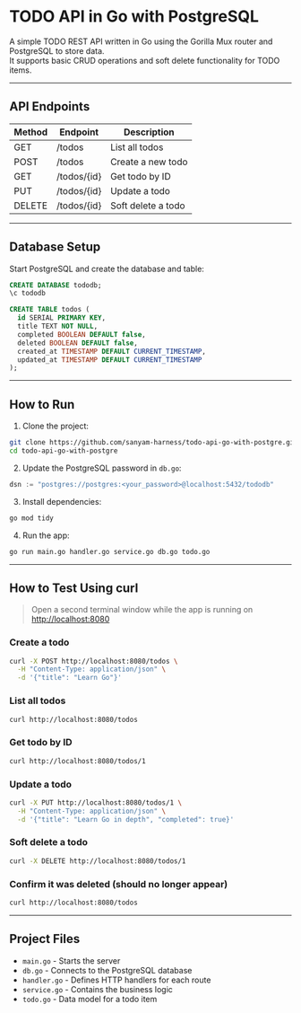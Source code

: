 # TODO API in Go with PostgreSQL

A simple TODO REST API written in Go using the Gorilla Mux router and PostgreSQL to store data.  
It supports basic CRUD operations and soft delete functionality for TODO items.

---

## API Endpoints

| Method | Endpoint        | Description         |
|--------|------------------|---------------------|
| GET    | /todos           | List all todos      |
| POST   | /todos           | Create a new todo   |
| GET    | /todos/{id}      | Get todo by ID      |
| PUT    | /todos/{id}      | Update a todo       |
| DELETE | /todos/{id}      | Soft delete a todo  |

---

## Database Setup

Start PostgreSQL and create the database and table:

```sql
CREATE DATABASE tododb;
\c tododb

CREATE TABLE todos (
  id SERIAL PRIMARY KEY,
  title TEXT NOT NULL,
  completed BOOLEAN DEFAULT false,
  deleted BOOLEAN DEFAULT false,
  created_at TIMESTAMP DEFAULT CURRENT_TIMESTAMP,
  updated_at TIMESTAMP DEFAULT CURRENT_TIMESTAMP
);
````

---

## How to Run

1. Clone the project:

```bash
git clone https://github.com/sanyam-harness/todo-api-go-with-postgre.git
cd todo-api-go-with-postgre
```

2. Update the PostgreSQL password in `db.go`:

```go
dsn := "postgres://postgres:<your_password>@localhost:5432/tododb"
```

3. Install dependencies:

```bash
go mod tidy
```

4. Run the app:

```bash
go run main.go handler.go service.go db.go todo.go
```

---

## How to Test Using curl

> Open a second terminal window while the app is running on [http://localhost:8080](http://localhost:8080)

### Create a todo

```bash
curl -X POST http://localhost:8080/todos \
  -H "Content-Type: application/json" \
  -d '{"title": "Learn Go"}'
```

### List all todos

```bash
curl http://localhost:8080/todos
```

### Get todo by ID

```bash
curl http://localhost:8080/todos/1
```

### Update a todo

```bash
curl -X PUT http://localhost:8080/todos/1 \
  -H "Content-Type: application/json" \
  -d '{"title": "Learn Go in depth", "completed": true}'
```

### Soft delete a todo

```bash
curl -X DELETE http://localhost:8080/todos/1
```

### Confirm it was deleted (should no longer appear)

```bash
curl http://localhost:8080/todos
```

---

## Project Files

* `main.go` - Starts the server
* `db.go` - Connects to the PostgreSQL database
* `handler.go` - Defines HTTP handlers for each route
* `service.go` - Contains the business logic
* `todo.go` - Data model for a todo item


